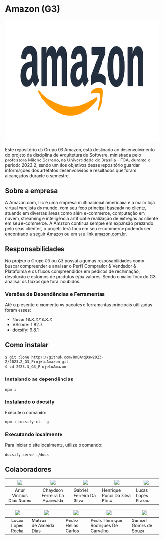 # Amazon (G3)

<div align="center">
     <img src="/docs/assets/logos/logo-amazon.png" width="600" height="400">
</div>

Este repositório do Grupo 03 Amazon, está destinado ao desenvolvimento do projeto da disciplina de Arquitetura de Software, ministrada pelo professora Milene Serrano, na Universidade de Brasília - FGA, durante o período 2023.2, sendo um dos objetivos desse repositório guardar informações dos artefatos desenvolvidos e resultados que foram alcançados durante o semestre.

## Sobre a empresa

A Amazon.com, Inc é uma empresa multinacional americana e a maior loja virtual varejista do mundo, com seu foco principal baseado no cliente, atuando em diversas áreas como além e-commerce, computação em nuvem, streaming e inteligência artificial e realização de entregas ao cliente em seu e-commerce. A Amazon continua sempre em expansão prezando pelo seus clientes, o projeto terá foco em seu e-commerce podendo ser encontrado a seguir [Amazon](amazon.com.br) ou em seu link [amazon.com.br](amazon.com.br).

## Responsabilidades

No projeto o Grupo 03 ou G3 possui algumas resposabilidades como buscar compreender e analisar o Perfil Comprador & Vendedor & Plataforma e os fluxos compreendidos em pedidos de reclamação, devolução e estornos de produtos e/ou valores. Sendo o maior foco do G3 analisar os fluxos que fora incubidos.

### Versões de Dependências e Ferramentas

Até o presente o momento os pacotes e ferramentas principais utilizadas foram esses:

- Node: 16.X.X/18.X.X
- VScode: 1.82.X
- docsify: 9.8.1

## Como instalar

```shell
$ git clone https://github.com/UnBArqDsw2023-2/2023.2_G3_ProjetoAmazon.git
$ cd 2023.3_G3_ProjetoAmazon
```

### Instalando as dependências

```shell
npm i
```

### Instalando o docsify

Execute o comando:

```shell
npm i docsify-cli -g
```

### Executando localmente

Para iniciar o site localmente, utilize o comando:

```shell
docsify serve ./docs
```

## Colaboradores

| <img src="https://github.com/ArturVinicius.png"  style="width: 9vw"> | <img src="https://github.com/chaydson.png"  style="width: 9vw"> | <img src="https://github.com/oo7gabriel.png"  style="width: 9vw"> | <img src="https://github.com/HenriPucci.png"  style="width: 9vw"> | <img src="https://github.com/lucaslopesfrazao.png"  style="width: 9vw"> |
| :----------------------------------------------------------------------: | :-----------------------------------------------------------------: | --------------------------------------------------------------------- | --------------------------------------------------------------------- | --------------------------------------------------------------------------- |
|                        Artur Vinicius Dias Nunes                        |                   Chaydson Ferreira Da Aparecida                   | Gabriel Ferreira Da Silva                                             | Henrique Pucci Da Silva Pinto                                         | Lucas Lopes Frazao                                                          |

| <img src="https://github.com/luclopesr.png"  style="width: 9vw"> | <img src="https://github.com/Mateuszinnn.png"  style="width: 9vw"> | <img src="https://github.com/pedrohelias.png"  style="width: 9vw"> | <img src="https://github.com/PedroHenrique2077.png" style="width: 9vw"> | <img src="https://github.com/SamuelGSouza.png" style="width: 9vw"> |
| :------------------------------------------------------------------: | ---------------------------------------------------------------------- | ---------------------------------------------------------------------- | --------------------------------------------------------------------------- | ---------------------------------------------------------------------- |
|                          Lucas Lopes Rocha                          | Mateus de Almeida Dias                                                | Pedro Helias Carlos                                                    | Pedro Henrique Rodrigues De Carvalho                                        | Samuel Gomes de Souza                                                  |
